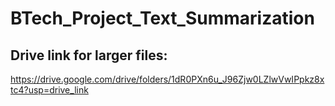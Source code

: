 # BTech_Project_Text_Summarization

## Drive link for larger files:
https://drive.google.com/drive/folders/1dR0PXn6u_J96Zjw0LZlwVwIPpkz8xtc4?usp=drive_link 